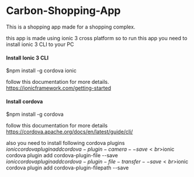 # Carbon-Shopping-App
This is a shopping app made for a shopping complex.

this app is made using ionic 3 cross platform so to run this app you need to install ionic 3 CLI to your PC

#### Install Ionic 3 CLI
$npm install -g cordova ionic
 
follow this documentation for more details.
https://ionicframework.com/getting-started

#### Install cordova
$npm install -g cordova

follow this documentation for more details
https://cordova.apache.org/docs/en/latest/guide/cli/

also you need to install following cordova plugins
<br>$ionic cordova plugin add cordova-plugin-camera --save
<br>$ionic cordova plugin add cordova-plugin-file --save
<br>$ionic cordova plugin add cordova-plugin-file-transfer --save
<br>$ionic cordova plugin add cordova-plugin-filepath --save



